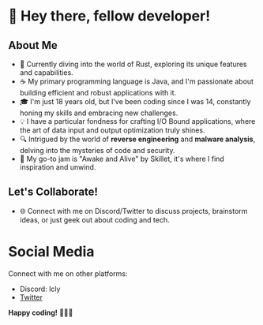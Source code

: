 # 👋 Hey there, fellow developer!

## About Me
- 🦀 Currently diving into the world of Rust, exploring its unique features and capabilities.
- ☕ My primary programming language is Java, and I'm passionate about building efficient and robust applications with it.
- 🎓 I'm just 18 years old, but I've been coding since I was 14, constantly honing my skills and embracing new challenges.
- 💡 I have a particular fondness for crafting I/O Bound applications, where the art of data input and output optimization truly shines.
- 🔍 Intrigued by the world of **reverse engineering** and **malware analysis**, delving into the mysteries of code and security.
- 🎵 My go-to jam is "Awake and Alive" by Skillet, it's where I find inspiration and unwind.

## Let's Collaborate!
- 🌐 Connect with me on Discord/Twitter to discuss projects, brainstorm ideas, or just geek out about coding and tech.

# Social Media

Connect with me on other platforms:

- Discord: lcly
- [Twitter](https://x.com/lcly__)

**Happy coding!** 🚀🌈🌟
